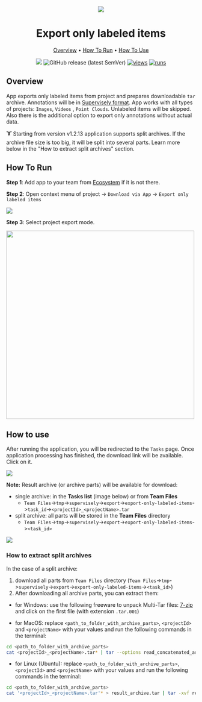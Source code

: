 <div align="center" markdown>
<img src="https://user-images.githubusercontent.com/48245050/182848469-81045a80-d01d-4314-b4bb-9996a6c4edf0.png"/>


# Export only labeled items

<p align="center">
  <a href="#Overview">Overview</a> •
  <a href="#How-To-Run">How To Run</a> •
  <a href="#How-To-Use">How To Use</a>
</p>

[![](https://img.shields.io/badge/slack-chat-green.svg?logo=slack)](https://supervisely.com/slack)
![GitHub release (latest SemVer)](https://img.shields.io/github/v/release/supervisely-ecosystem/export-only-labeled-items)
[![views](https://app.supervisely.com/img/badges/views/supervisely-ecosystem/export-only-labeled-items.png)](https://supervisely.com)
[![runs](https://app.supervisely.com/img/badges/runs/supervisely-ecosystem/export-only-labeled-items.png)](https://supervisely.com)

</div>

## Overview

App exports only labeled items from project and prepares downloadable `tar` archive. Annotations will be in [Supervisely format](https://docs.supervisely.com/data-organization/00_ann_format_navi). App works with all types of projects: `Images`, `Videos` , `Point Clouds`. Unlabeled items will be skipped. Also there is the additional option to export only annotations without actual data.

🏋️ Starting from version v1.2.13 application supports split archives. If the archive file size is too big, it will be split into several parts. Learn more below in the "How to extract split archives" section.


## How To Run 
**Step 1**: Add app to your team from [Ecosystem](https://app.supervisely.com/apps/ecosystem/export-only-labeled-items) if it is not there.

**Step 2**: Open context menu of project -> `Download via App` -> `Export only labeled items` 

<img src="https://i.imgur.com/cFSJIpi.png"/>


**Step 3**: Select project export mode.

<img src="https://i.imgur.com/WU9yOJK.png" width="500px"/>



## How to use

After running the application, you will be redirected to the `Tasks` page. Once application processing has finished, the download link will be available. Click on it.

<img src="https://i.imgur.com/4rdr2Pk.png"/>

**Note:** Result archive (or archive parts) will be available for download:

- single archive: in the **Tasks list** (image below) or from **Team Files**
  - `Team Files`->`tmp`->`supervisely`->`export`->`export-only-labeled-items`->`task_id`->`<projectId>_<projectName>.tar`
- split archive: all parts will be stored in the **Team Files** directory
  - `Team Files`->`tmp`->`supervisely`->`export`->`export-only-labeled-items`->`<task_id>`

<img src="https://i.imgur.com/B75bSh1.png"/>

### How to extract split archives

In the case of a split archive:

1. download all parts from `Team Files` directory (`Team Files`->`tmp`->`supervisely`->`export`->`export-only-labeled-items`->`<task_id>`)
2. After downloading all archive parts, you can extract them:

- for Windows:
  use the following freeware to unpack Multi-Tar files: [7-zip](https://www.7-zip.org/) and click on the first file (with extension `.tar.001`)

- for MacOS:
  replace `<path_to_folder_with_archive_parts>`, `<projectId>` and `<projectName>` with your values and run the following commands in the terminal:

```bash
cd <path_to_folder_with_archive_parts>
cat <projectId>_<projectName>.tar* | tar --options read_concatenated_archives -xvf -
```

- for Linux (Ubuntu):
  replace `<path_to_folder_with_archive_parts>`, `<projectId>` and `<projectName>` with your values and run the following commands in the terminal:

```bash
cd <path_to_folder_with_archive_parts>
cat '<projectId>_<projectName>.tar'* > result_archive.tar | tar -xvf result_archive.tar
```
